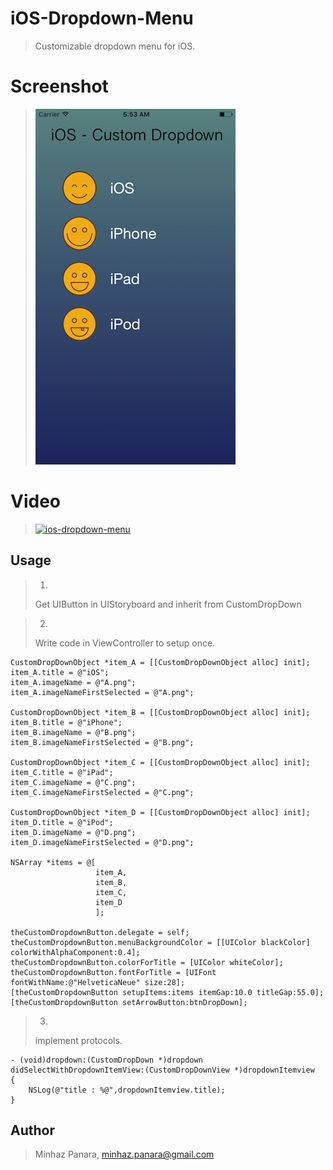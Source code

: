 # iOS-Dropdown-Menu
> Customizable dropdown menu for iOS.

# Screenshot 
> ![ios-dropdown-menu](https://github.com/max6363/iso-custom-dropdown-menu/blob/master/dropdown-menu-ios.png)

# Video
> [![ios-dropdown-menu](https://img.youtube.com/vi/lNTI6v7qJPg/0.jpg)](https://www.youtube.com/watch?v=lNTI6v7qJPg)

## Usage
> 1.
> Get UIButton in UIStoryboard and inherit from CustomDropDown

> 2.
> Write code in ViewController to setup once.

    CustomDropDownObject *item_A = [[CustomDropDownObject alloc] init];
    item_A.title = @"iOS";
    item_A.imageName = @"A.png";
    item_A.imageNameFirstSelected = @"A.png";
    
    CustomDropDownObject *item_B = [[CustomDropDownObject alloc] init];
    item_B.title = @"iPhone";
    item_B.imageName = @"B.png";
    item_B.imageNameFirstSelected = @"B.png";
    
    CustomDropDownObject *item_C = [[CustomDropDownObject alloc] init];
    item_C.title = @"iPad";
    item_C.imageName = @"C.png";
    item_C.imageNameFirstSelected = @"C.png";
    
    CustomDropDownObject *item_D = [[CustomDropDownObject alloc] init];
    item_D.title = @"iPod";
    item_D.imageName = @"D.png";
    item_D.imageNameFirstSelected = @"D.png";
    
    NSArray *items = @[
                       item_A,
                       item_B,
                       item_C,
                       item_D
                       ];
    
    theCustomDropdownButton.delegate = self;
    theCustomDropdownButton.menuBackgroundColor = [[UIColor blackColor] colorWithAlphaComponent:0.4];
    theCustomDropdownButton.colorForTitle = [UIColor whiteColor];
    theCustomDropdownButton.fontForTitle = [UIFont fontWithName:@"HelveticaNeue" size:28];
    [theCustomDropdownButton setupItems:items itemGap:10.0 titleGap:55.0];
    [theCustomDropdownButton setArrowButton:btnDropDown];
> 3.
> implement protocols.

    - (void)dropdown:(CustomDropDown *)dropdown didSelectWithDropdownItemView:(CustomDropDownView *)dropdownItemview
    {
        NSLog(@"title : %@",dropdownItemview.title);
    }

## Author
> Minhaz Panara, minhaz.panara@gmail.com

